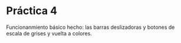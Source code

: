  # Práctica 4
Funcionanmiento básico hecho: las barras deslizadoras y botones de escala de grises y vuelta a colores.